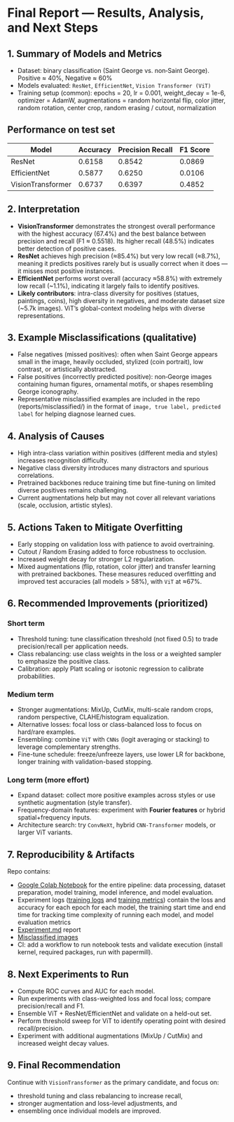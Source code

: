 # Final Report — Results, Analysis, and Next Steps #

## 1. Summary of Models and Metrics ##
- Dataset: binary classification (Saint George vs. non‑Saint George). Positive ≈ 40%, Negative ≈ 60%
- Models evaluated: `ResNet`, `EfficientNet`, `Vision Transformer (ViT)`
- Training setup (common): epochs = 20, lr = 0.001, weight_decay = 1e-6, optimizer = AdamW, augmentations = random horizontal flip, color jitter, random rotation, center crop, random erasing / cutout, normalization

## Performance on test set

|Model|	Accuracy|	Precision	Recall|	F1 Score|
|-----|---------|------------------|---------|
|ResNet	|0.6158|	0.8542	|0.0869	|0.1577|
|EfficientNet|	0.5877|	0.6250|	0.0106|	0.0208|
|VisionTransformer|	0.6737|	0.6397|	0.4852|	0.5518|

## 2. Interpretation
- **VisionTransformer** demonstrates the strongest overall performance with the highest accuracy (67.4%) and the best balance between precision and recall (F1 ≈ 0.5518). Its higher recall (48.5%) indicates better detection of positive cases.
- **ResNet** achieves high precision (≈85.4%) but very low recall (≈8.7%), meaning it predicts positives rarely but is usually correct when it does — it misses most positive instances.
- **EfficientNet** performs worst overall (accuracy ≈58.8%) with extremely low recall (~1.1%), indicating it largely fails to identify positives.
- **Likely contributors**: intra-class diversity for positives (statues, paintings, coins), high diversity in negatives, and moderate dataset size (~5.7k images). ViT’s global-context modeling helps with diverse representations.

## 3. Example Misclassifications (qualitative)
- False negatives (missed positives): often when Saint George appears small in the image, heavily occluded, stylized (coin portrait), low contrast, or artistically abstracted.
- False positives (incorrectly predicted positive): non‑George images containing human figures, ornamental motifs, or shapes resembling George iconography.
- Representative misclassified examples are included in the repo (reports/misclassified/) in the format of `image, true label, predicted label` for helping diagnose learned cues.

## 4. Analysis of Causes
- High intra-class variation within positives (different media and styles) increases recognition difficulty.
- Negative class diversity introduces many distractors and spurious correlations.
- Pretrained backbones reduce training time but fine-tuning on limited diverse positives remains challenging.
- Current augmentations help but may not cover all relevant variations (scale, occlusion, artistic styles).
  
## 5. Actions Taken to Mitigate Overfitting
- Early stopping on validation loss with patience to avoid overtraining.
- Cutout / Random Erasing added to force robustness to occlusion.
- Increased weight decay for stronger L2 regularization.
- Mixed augmentations (flip, rotation, color jitter) and transfer learning with pretrained backbones.
These measures reduced overfitting and improved test accuracies (all models > 58%), with `ViT` at ≈67%.

## 6. Recommended Improvements (prioritized)
### Short term
- Threshold tuning: tune classification threshold (not fixed 0.5) to trade precision/recall per application needs.
- Class rebalancing: use class weights in the loss or a weighted sampler to emphasize the positive class.
- Calibration: apply Platt scaling or isotonic regression to calibrate probabilities.
  
### Medium term
- Stronger augmentations: MixUp, CutMix, multi-scale random crops, random perspective, CLAHE/histogram equalization.
- Alternative losses: focal loss or class-balanced loss to focus on hard/rare examples.
- Ensembling: combine `ViT` with `CNNs` (logit averaging or stacking) to leverage complementary strengths.
- Fine-tune schedule: freeze/unfreeze layers, use lower LR for backbone, longer training with validation-based stopping.

### Long term (more effort)
- Expand dataset: collect more positive examples across styles or use synthetic augmentation (style transfer).
- Frequency-domain features: experiment with **Fourier features** or hybrid spatial+frequency inputs.
- Architecture search: try `ConvNeXt`, hybrid `CNN‑Transformer` models, or larger ViT variants.
  
## 7. Reproducibility & Artifacts
Repo contains: 
- [Google Colab Notebook](../SaintGeorgeClassify.ipynb) for the entire pipeline: data processing, dataset preparation, model training, model inference, and model evaluation.
- Experiment logs ([training logs](../logs/training_logs.log) and [training metrics](../logs/training_loss_and_accuracy.log)) contain the loss and accuracy for each epoch for each model, the training start time and end time for tracking time complexity of running each model, and model evaluation metrics
- [Experiment.md](./experiment.md) report
- [Misclassified images](./misclassified/)
- CI: add a workflow to run notebook tests and validate execution (install kernel, required packages, run with papermill).

## 8. Next Experiments to Run
- Compute ROC curves and AUC for each model.
- Run experiments with class-weighted loss and focal loss; compare precision/recall and F1.
- Ensemble ViT + ResNet/EfficientNet and validate on a held-out set.
- Perform threshold sweep for ViT to identify operating point with desired recall/precision.
- Experiment with additional augmentations (MixUp / CutMix) and increased weight decay values.

## 9. Final Recommendation
Continue with `VisionTransformer` as the primary candidate, and focus on:
- threshold tuning and class rebalancing to increase recall,
- stronger augmentation and loss-level adjustments, and
- ensembling once individual models are improved.
